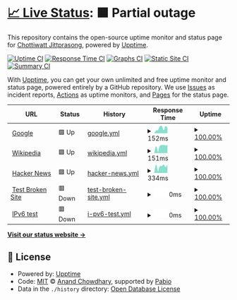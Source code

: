 # [📈 Live Status](https://status.chottiwatt.in.th): <!--live status--> **🟧 Partial outage**

This repository contains the open-source uptime monitor and status page for [Chottiwatt Jittprasong](https://status.chottiwatt.in.th), powered by [Upptime](https://github.com/upptime/upptime).

[![Uptime CI](https://github.com/chottiwattj/upptime/workflows/Uptime%20CI/badge.svg)](https://github.com/chottiwattj/upptime/actions?query=workflow%3A%22Uptime+CI%22)
[![Response Time CI](https://github.com/chottiwattj/upptime/workflows/Response%20Time%20CI/badge.svg)](https://github.com/chottiwattj/upptime/actions?query=workflow%3A%22Response+Time+CI%22)
[![Graphs CI](https://github.com/chottiwattj/upptime/workflows/Graphs%20CI/badge.svg)](https://github.com/chottiwattj/upptime/actions?query=workflow%3A%22Graphs+CI%22)
[![Static Site CI](https://github.com/chottiwattj/upptime/workflows/Static%20Site%20CI/badge.svg)](https://github.com/chottiwattj/upptime/actions?query=workflow%3A%22Static+Site+CI%22)
[![Summary CI](https://github.com/chottiwattj/upptime/workflows/Summary%20CI/badge.svg)](https://github.com/chottiwattj/upptime/actions?query=workflow%3A%22Summary+CI%22)

With [Upptime](https://upptime.js.org), you can get your own unlimited and free uptime monitor and status page, powered entirely by a GitHub repository. We use [Issues](https://github.com/chottiwattj/upptime/issues) as incident reports, [Actions](https://github.com/chottiwattj/upptime/actions) as uptime monitors, and [Pages](https://status.chottiwatt.in.th) for the status page.

<!--start: status pages-->
<!-- This summary is generated by Upptime (https://github.com/upptime/upptime) -->
<!-- Do not edit this manually, your changes will be overwritten -->
<!-- prettier-ignore -->
| URL | Status | History | Response Time | Uptime |
| --- | ------ | ------- | ------------- | ------ |
| <img alt="" src="https://icons.duckduckgo.com/ip3/www.google.com.ico" height="13"> [Google](https://www.google.com) | 🟩 Up | [google.yml](https://github.com/ChottiwattJ/upptime/commits/HEAD/history/google.yml) | <details><summary><img alt="Response time graph" src="./graphs/google/response-time-week.png" height="20"> 152ms</summary><br><a href="https://status.chottiwatt.in.th/history/google"><img alt="Response time 143" src="https://img.shields.io/endpoint?url=https%3A%2F%2Fraw.githubusercontent.com%2FChottiwattJ%2Fupptime%2FHEAD%2Fapi%2Fgoogle%2Fresponse-time.json"></a><br><a href="https://status.chottiwatt.in.th/history/google"><img alt="24-hour response time 148" src="https://img.shields.io/endpoint?url=https%3A%2F%2Fraw.githubusercontent.com%2FChottiwattJ%2Fupptime%2FHEAD%2Fapi%2Fgoogle%2Fresponse-time-day.json"></a><br><a href="https://status.chottiwatt.in.th/history/google"><img alt="7-day response time 152" src="https://img.shields.io/endpoint?url=https%3A%2F%2Fraw.githubusercontent.com%2FChottiwattJ%2Fupptime%2FHEAD%2Fapi%2Fgoogle%2Fresponse-time-week.json"></a><br><a href="https://status.chottiwatt.in.th/history/google"><img alt="30-day response time 143" src="https://img.shields.io/endpoint?url=https%3A%2F%2Fraw.githubusercontent.com%2FChottiwattJ%2Fupptime%2FHEAD%2Fapi%2Fgoogle%2Fresponse-time-month.json"></a><br><a href="https://status.chottiwatt.in.th/history/google"><img alt="1-year response time 143" src="https://img.shields.io/endpoint?url=https%3A%2F%2Fraw.githubusercontent.com%2FChottiwattJ%2Fupptime%2FHEAD%2Fapi%2Fgoogle%2Fresponse-time-year.json"></a></details> | <details><summary><a href="https://status.chottiwatt.in.th/history/google">100.00%</a></summary><a href="https://status.chottiwatt.in.th/history/google"><img alt="All-time uptime 100.00%" src="https://img.shields.io/endpoint?url=https%3A%2F%2Fraw.githubusercontent.com%2FChottiwattJ%2Fupptime%2FHEAD%2Fapi%2Fgoogle%2Fuptime.json"></a><br><a href="https://status.chottiwatt.in.th/history/google"><img alt="24-hour uptime 100.00%" src="https://img.shields.io/endpoint?url=https%3A%2F%2Fraw.githubusercontent.com%2FChottiwattJ%2Fupptime%2FHEAD%2Fapi%2Fgoogle%2Fuptime-day.json"></a><br><a href="https://status.chottiwatt.in.th/history/google"><img alt="7-day uptime 100.00%" src="https://img.shields.io/endpoint?url=https%3A%2F%2Fraw.githubusercontent.com%2FChottiwattJ%2Fupptime%2FHEAD%2Fapi%2Fgoogle%2Fuptime-week.json"></a><br><a href="https://status.chottiwatt.in.th/history/google"><img alt="30-day uptime 99.94%" src="https://img.shields.io/endpoint?url=https%3A%2F%2Fraw.githubusercontent.com%2FChottiwattJ%2Fupptime%2FHEAD%2Fapi%2Fgoogle%2Fuptime-month.json"></a><br><a href="https://status.chottiwatt.in.th/history/google"><img alt="1-year uptime 99.99%" src="https://img.shields.io/endpoint?url=https%3A%2F%2Fraw.githubusercontent.com%2FChottiwattJ%2Fupptime%2FHEAD%2Fapi%2Fgoogle%2Fuptime-year.json"></a></details>
| <img alt="" src="https://icons.duckduckgo.com/ip3/en.wikipedia.org.ico" height="13"> [Wikipedia](https://en.wikipedia.org) | 🟩 Up | [wikipedia.yml](https://github.com/ChottiwattJ/upptime/commits/HEAD/history/wikipedia.yml) | <details><summary><img alt="Response time graph" src="./graphs/wikipedia/response-time-week.png" height="20"> 151ms</summary><br><a href="https://status.chottiwatt.in.th/history/wikipedia"><img alt="Response time 179" src="https://img.shields.io/endpoint?url=https%3A%2F%2Fraw.githubusercontent.com%2FChottiwattJ%2Fupptime%2FHEAD%2Fapi%2Fwikipedia%2Fresponse-time.json"></a><br><a href="https://status.chottiwatt.in.th/history/wikipedia"><img alt="24-hour response time 153" src="https://img.shields.io/endpoint?url=https%3A%2F%2Fraw.githubusercontent.com%2FChottiwattJ%2Fupptime%2FHEAD%2Fapi%2Fwikipedia%2Fresponse-time-day.json"></a><br><a href="https://status.chottiwatt.in.th/history/wikipedia"><img alt="7-day response time 151" src="https://img.shields.io/endpoint?url=https%3A%2F%2Fraw.githubusercontent.com%2FChottiwattJ%2Fupptime%2FHEAD%2Fapi%2Fwikipedia%2Fresponse-time-week.json"></a><br><a href="https://status.chottiwatt.in.th/history/wikipedia"><img alt="30-day response time 179" src="https://img.shields.io/endpoint?url=https%3A%2F%2Fraw.githubusercontent.com%2FChottiwattJ%2Fupptime%2FHEAD%2Fapi%2Fwikipedia%2Fresponse-time-month.json"></a><br><a href="https://status.chottiwatt.in.th/history/wikipedia"><img alt="1-year response time 179" src="https://img.shields.io/endpoint?url=https%3A%2F%2Fraw.githubusercontent.com%2FChottiwattJ%2Fupptime%2FHEAD%2Fapi%2Fwikipedia%2Fresponse-time-year.json"></a></details> | <details><summary><a href="https://status.chottiwatt.in.th/history/wikipedia">100.00%</a></summary><a href="https://status.chottiwatt.in.th/history/wikipedia"><img alt="All-time uptime 100.00%" src="https://img.shields.io/endpoint?url=https%3A%2F%2Fraw.githubusercontent.com%2FChottiwattJ%2Fupptime%2FHEAD%2Fapi%2Fwikipedia%2Fuptime.json"></a><br><a href="https://status.chottiwatt.in.th/history/wikipedia"><img alt="24-hour uptime 100.00%" src="https://img.shields.io/endpoint?url=https%3A%2F%2Fraw.githubusercontent.com%2FChottiwattJ%2Fupptime%2FHEAD%2Fapi%2Fwikipedia%2Fuptime-day.json"></a><br><a href="https://status.chottiwatt.in.th/history/wikipedia"><img alt="7-day uptime 100.00%" src="https://img.shields.io/endpoint?url=https%3A%2F%2Fraw.githubusercontent.com%2FChottiwattJ%2Fupptime%2FHEAD%2Fapi%2Fwikipedia%2Fuptime-week.json"></a><br><a href="https://status.chottiwatt.in.th/history/wikipedia"><img alt="30-day uptime 100.00%" src="https://img.shields.io/endpoint?url=https%3A%2F%2Fraw.githubusercontent.com%2FChottiwattJ%2Fupptime%2FHEAD%2Fapi%2Fwikipedia%2Fuptime-month.json"></a><br><a href="https://status.chottiwatt.in.th/history/wikipedia"><img alt="1-year uptime 100.00%" src="https://img.shields.io/endpoint?url=https%3A%2F%2Fraw.githubusercontent.com%2FChottiwattJ%2Fupptime%2FHEAD%2Fapi%2Fwikipedia%2Fuptime-year.json"></a></details>
| <img alt="" src="https://icons.duckduckgo.com/ip3/news.ycombinator.com.ico" height="13"> [Hacker News](https://news.ycombinator.com) | 🟩 Up | [hacker-news.yml](https://github.com/ChottiwattJ/upptime/commits/HEAD/history/hacker-news.yml) | <details><summary><img alt="Response time graph" src="./graphs/hacker-news/response-time-week.png" height="20"> 334ms</summary><br><a href="https://status.chottiwatt.in.th/history/hacker-news"><img alt="Response time 302" src="https://img.shields.io/endpoint?url=https%3A%2F%2Fraw.githubusercontent.com%2FChottiwattJ%2Fupptime%2FHEAD%2Fapi%2Fhacker-news%2Fresponse-time.json"></a><br><a href="https://status.chottiwatt.in.th/history/hacker-news"><img alt="24-hour response time 422" src="https://img.shields.io/endpoint?url=https%3A%2F%2Fraw.githubusercontent.com%2FChottiwattJ%2Fupptime%2FHEAD%2Fapi%2Fhacker-news%2Fresponse-time-day.json"></a><br><a href="https://status.chottiwatt.in.th/history/hacker-news"><img alt="7-day response time 334" src="https://img.shields.io/endpoint?url=https%3A%2F%2Fraw.githubusercontent.com%2FChottiwattJ%2Fupptime%2FHEAD%2Fapi%2Fhacker-news%2Fresponse-time-week.json"></a><br><a href="https://status.chottiwatt.in.th/history/hacker-news"><img alt="30-day response time 302" src="https://img.shields.io/endpoint?url=https%3A%2F%2Fraw.githubusercontent.com%2FChottiwattJ%2Fupptime%2FHEAD%2Fapi%2Fhacker-news%2Fresponse-time-month.json"></a><br><a href="https://status.chottiwatt.in.th/history/hacker-news"><img alt="1-year response time 302" src="https://img.shields.io/endpoint?url=https%3A%2F%2Fraw.githubusercontent.com%2FChottiwattJ%2Fupptime%2FHEAD%2Fapi%2Fhacker-news%2Fresponse-time-year.json"></a></details> | <details><summary><a href="https://status.chottiwatt.in.th/history/hacker-news">100.00%</a></summary><a href="https://status.chottiwatt.in.th/history/hacker-news"><img alt="All-time uptime 100.00%" src="https://img.shields.io/endpoint?url=https%3A%2F%2Fraw.githubusercontent.com%2FChottiwattJ%2Fupptime%2FHEAD%2Fapi%2Fhacker-news%2Fuptime.json"></a><br><a href="https://status.chottiwatt.in.th/history/hacker-news"><img alt="24-hour uptime 100.00%" src="https://img.shields.io/endpoint?url=https%3A%2F%2Fraw.githubusercontent.com%2FChottiwattJ%2Fupptime%2FHEAD%2Fapi%2Fhacker-news%2Fuptime-day.json"></a><br><a href="https://status.chottiwatt.in.th/history/hacker-news"><img alt="7-day uptime 100.00%" src="https://img.shields.io/endpoint?url=https%3A%2F%2Fraw.githubusercontent.com%2FChottiwattJ%2Fupptime%2FHEAD%2Fapi%2Fhacker-news%2Fuptime-week.json"></a><br><a href="https://status.chottiwatt.in.th/history/hacker-news"><img alt="30-day uptime 100.00%" src="https://img.shields.io/endpoint?url=https%3A%2F%2Fraw.githubusercontent.com%2FChottiwattJ%2Fupptime%2FHEAD%2Fapi%2Fhacker-news%2Fuptime-month.json"></a><br><a href="https://status.chottiwatt.in.th/history/hacker-news"><img alt="1-year uptime 100.00%" src="https://img.shields.io/endpoint?url=https%3A%2F%2Fraw.githubusercontent.com%2FChottiwattJ%2Fupptime%2FHEAD%2Fapi%2Fhacker-news%2Fuptime-year.json"></a></details>
| <img alt="" src="https://icons.duckduckgo.com/ip3/thissitedoesnotexist.koj.co.ico" height="13"> [Test Broken Site](https://thissitedoesnotexist.koj.co) | 🟥 Down | [test-broken-site.yml](https://github.com/ChottiwattJ/upptime/commits/HEAD/history/test-broken-site.yml) | <details><summary><img alt="Response time graph" src="./graphs/test-broken-site/response-time-week.png" height="20"> 0ms</summary><br><a href="https://status.chottiwatt.in.th/history/test-broken-site"><img alt="Response time 0" src="https://img.shields.io/endpoint?url=https%3A%2F%2Fraw.githubusercontent.com%2FChottiwattJ%2Fupptime%2FHEAD%2Fapi%2Ftest-broken-site%2Fresponse-time.json"></a><br><a href="https://status.chottiwatt.in.th/history/test-broken-site"><img alt="24-hour response time 0" src="https://img.shields.io/endpoint?url=https%3A%2F%2Fraw.githubusercontent.com%2FChottiwattJ%2Fupptime%2FHEAD%2Fapi%2Ftest-broken-site%2Fresponse-time-day.json"></a><br><a href="https://status.chottiwatt.in.th/history/test-broken-site"><img alt="7-day response time 0" src="https://img.shields.io/endpoint?url=https%3A%2F%2Fraw.githubusercontent.com%2FChottiwattJ%2Fupptime%2FHEAD%2Fapi%2Ftest-broken-site%2Fresponse-time-week.json"></a><br><a href="https://status.chottiwatt.in.th/history/test-broken-site"><img alt="30-day response time 0" src="https://img.shields.io/endpoint?url=https%3A%2F%2Fraw.githubusercontent.com%2FChottiwattJ%2Fupptime%2FHEAD%2Fapi%2Ftest-broken-site%2Fresponse-time-month.json"></a><br><a href="https://status.chottiwatt.in.th/history/test-broken-site"><img alt="1-year response time 0" src="https://img.shields.io/endpoint?url=https%3A%2F%2Fraw.githubusercontent.com%2FChottiwattJ%2Fupptime%2FHEAD%2Fapi%2Ftest-broken-site%2Fresponse-time-year.json"></a></details> | <details><summary><a href="https://status.chottiwatt.in.th/history/test-broken-site">100.00%</a></summary><a href="https://status.chottiwatt.in.th/history/test-broken-site"><img alt="All-time uptime 100.00%" src="https://img.shields.io/endpoint?url=https%3A%2F%2Fraw.githubusercontent.com%2FChottiwattJ%2Fupptime%2FHEAD%2Fapi%2Ftest-broken-site%2Fuptime.json"></a><br><a href="https://status.chottiwatt.in.th/history/test-broken-site"><img alt="24-hour uptime 100.00%" src="https://img.shields.io/endpoint?url=https%3A%2F%2Fraw.githubusercontent.com%2FChottiwattJ%2Fupptime%2FHEAD%2Fapi%2Ftest-broken-site%2Fuptime-day.json"></a><br><a href="https://status.chottiwatt.in.th/history/test-broken-site"><img alt="7-day uptime 100.00%" src="https://img.shields.io/endpoint?url=https%3A%2F%2Fraw.githubusercontent.com%2FChottiwattJ%2Fupptime%2FHEAD%2Fapi%2Ftest-broken-site%2Fuptime-week.json"></a><br><a href="https://status.chottiwatt.in.th/history/test-broken-site"><img alt="30-day uptime 100.00%" src="https://img.shields.io/endpoint?url=https%3A%2F%2Fraw.githubusercontent.com%2FChottiwattJ%2Fupptime%2FHEAD%2Fapi%2Ftest-broken-site%2Fuptime-month.json"></a><br><a href="https://status.chottiwatt.in.th/history/test-broken-site"><img alt="1-year uptime 100.00%" src="https://img.shields.io/endpoint?url=https%3A%2F%2Fraw.githubusercontent.com%2FChottiwattJ%2Fupptime%2FHEAD%2Fapi%2Ftest-broken-site%2Fuptime-year.json"></a></details>
| <img alt="" src="https://icons.duckduckgo.com/ip3/null.ico" height="13"> [IPv6 test](forwardemail.net) | 🟥 Down | [i-pv6-test.yml](https://github.com/ChottiwattJ/upptime/commits/HEAD/history/i-pv6-test.yml) | <details><summary><img alt="Response time graph" src="./graphs/i-pv6-test/response-time-week.png" height="20"> 0ms</summary><br><a href="https://status.chottiwatt.in.th/history/i-pv6-test"><img alt="Response time 0" src="https://img.shields.io/endpoint?url=https%3A%2F%2Fraw.githubusercontent.com%2FChottiwattJ%2Fupptime%2FHEAD%2Fapi%2Fi-pv6-test%2Fresponse-time.json"></a><br><a href="https://status.chottiwatt.in.th/history/i-pv6-test"><img alt="24-hour response time 0" src="https://img.shields.io/endpoint?url=https%3A%2F%2Fraw.githubusercontent.com%2FChottiwattJ%2Fupptime%2FHEAD%2Fapi%2Fi-pv6-test%2Fresponse-time-day.json"></a><br><a href="https://status.chottiwatt.in.th/history/i-pv6-test"><img alt="7-day response time 0" src="https://img.shields.io/endpoint?url=https%3A%2F%2Fraw.githubusercontent.com%2FChottiwattJ%2Fupptime%2FHEAD%2Fapi%2Fi-pv6-test%2Fresponse-time-week.json"></a><br><a href="https://status.chottiwatt.in.th/history/i-pv6-test"><img alt="30-day response time 0" src="https://img.shields.io/endpoint?url=https%3A%2F%2Fraw.githubusercontent.com%2FChottiwattJ%2Fupptime%2FHEAD%2Fapi%2Fi-pv6-test%2Fresponse-time-month.json"></a><br><a href="https://status.chottiwatt.in.th/history/i-pv6-test"><img alt="1-year response time 0" src="https://img.shields.io/endpoint?url=https%3A%2F%2Fraw.githubusercontent.com%2FChottiwattJ%2Fupptime%2FHEAD%2Fapi%2Fi-pv6-test%2Fresponse-time-year.json"></a></details> | <details><summary><a href="https://status.chottiwatt.in.th/history/i-pv6-test">100.00%</a></summary><a href="https://status.chottiwatt.in.th/history/i-pv6-test"><img alt="All-time uptime 100.00%" src="https://img.shields.io/endpoint?url=https%3A%2F%2Fraw.githubusercontent.com%2FChottiwattJ%2Fupptime%2FHEAD%2Fapi%2Fi-pv6-test%2Fuptime.json"></a><br><a href="https://status.chottiwatt.in.th/history/i-pv6-test"><img alt="24-hour uptime 100.00%" src="https://img.shields.io/endpoint?url=https%3A%2F%2Fraw.githubusercontent.com%2FChottiwattJ%2Fupptime%2FHEAD%2Fapi%2Fi-pv6-test%2Fuptime-day.json"></a><br><a href="https://status.chottiwatt.in.th/history/i-pv6-test"><img alt="7-day uptime 100.00%" src="https://img.shields.io/endpoint?url=https%3A%2F%2Fraw.githubusercontent.com%2FChottiwattJ%2Fupptime%2FHEAD%2Fapi%2Fi-pv6-test%2Fuptime-week.json"></a><br><a href="https://status.chottiwatt.in.th/history/i-pv6-test"><img alt="30-day uptime 100.00%" src="https://img.shields.io/endpoint?url=https%3A%2F%2Fraw.githubusercontent.com%2FChottiwattJ%2Fupptime%2FHEAD%2Fapi%2Fi-pv6-test%2Fuptime-month.json"></a><br><a href="https://status.chottiwatt.in.th/history/i-pv6-test"><img alt="1-year uptime 100.00%" src="https://img.shields.io/endpoint?url=https%3A%2F%2Fraw.githubusercontent.com%2FChottiwattJ%2Fupptime%2FHEAD%2Fapi%2Fi-pv6-test%2Fuptime-year.json"></a></details>

<!--end: status pages-->

[**Visit our status website →**](https://status.chottiwatt.in.th)

## 📄 License

- Powered by: [Upptime](https://github.com/upptime/upptime)
- Code: [MIT](./LICENSE) © [Anand Chowdhary](https://anandchowdhary.com), supported by [Pabio](https://pabio.com)
- Data in the `./history` directory: [Open Database License](https://opendatacommons.org/licenses/odbl/1-0/)
